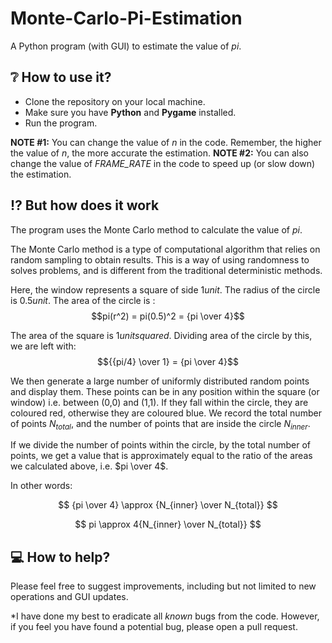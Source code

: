 # Monte-Carlo-Pi-Estimation

A Python program (with GUI) to estimate the value of $pi$.

## :grey_question: How to use it?
- Clone the repository on your local machine.
- Make sure you have **Python** and **Pygame** installed.
- Run the program. 

**NOTE #1:** You can change the value of *n* in the code. Remember, the higher the value of *n*, the more accurate the estimation. 
**NOTE #2:** You can also change the value of *FRAME_RATE* in the code to speed up (or slow down) the estimation.

## :interrobang: But how does it work
The program uses the Monte Carlo method to calculate the value of $pi$. 

The Monte Carlo method is a type of computational algorithm that relies on random sampling to obtain results. This is a way of using randomness to solves problems, and is different from the traditional deterministic methods.

Here, the window represents a square of side $1 unit$. The radius of the circle is $0.5 unit$. The area of the circle is :
$$pi(r^2) = pi(0.5)^2 = {pi \over 4}$$

The area of the square is $1 unit squared$. Dividing area of the circle by this, we are left with:
$${{pi/4} \over 1} = {pi \over 4}$$

We then generate a large number of uniformly distributed random points and display them. These points can be in any position within the square (or window) i.e. between (0,0) and (1,1). If they fall within the circle, they are coloured red, otherwise they are coloured blue. We record the total number of points $N_{total}$, and the number of points that are inside the circle $N_{inner}$. 

If we divide the number of points within the circle, by the total number of points, we get a value that is approximately equal to the ratio of the areas we calculated above, i.e. $pi \over 4$.

In other words:

$$ {pi \over 4} \approx {N_{inner} \over N_{total}} $$

$$ pi \approx 4{N_{inner} \over N_{total}} $$
## :computer: How to help?
Please feel free to suggest improvements, including but not limited to new operations and GUI updates.

*I have done my best to eradicate all _known_ bugs from the code. However, if you feel you have found a potential bug, please open a pull request.
